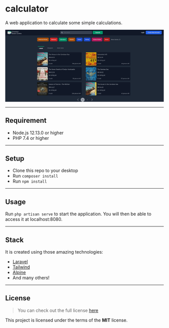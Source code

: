 # calculator
A web application to calculate some simple calculations.

<img src="./res/output.png" alt="output-calculator" >

---

## Requirement
- Node.js 12.13.0 or higher
- PHP 7.4 or higher
---

## Setup
- Clone this repo to your desktop
- Run `composer install`
- Run `npm install`

---

## Usage
Run `php artisan serve` to start the application. You will then be able to access it at localhost:8080.

---

## Stack
It is created using those amazing technologies:
- [Laravel](https://laravel.com/)
- [Tailwind](https://tailwindcss.com/)
- [Alpine](https://alpinejs.dev/)
- And many others!

---

## License
>You can check out the full license [here](https://github.com/hafizhaziq307/calculator/blob/main/LICENSE)

This project is licensed under the terms of the **MIT** license.

